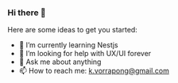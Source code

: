 ### Hi there 👋

Here are some ideas to get you started:

- 🌱 I’m currently learning Nestjs
- 🤔 I’m looking for help with UX/UI forever
- 💬 Ask me about anything
- 📫 How to reach me: k.vorrapong@gmail.com
